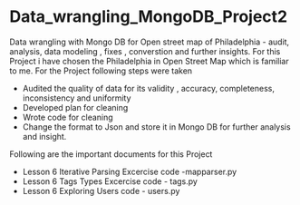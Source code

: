 # Data_wrangling_MongoDB_Project2
Data wrangling with Mongo DB for Open street map of Philadelphia - audit, analysis, data modeling , fixes , converstion and further insights. For this Project i have chosen the Philadelphia in Open Street Map which is familiar to me.
For the Project following steps were taken
- Audited the quality of data for its validity , accuracy, completeness, inconsistency and uniformity
- Developed plan for cleaning
- Wrote code for cleaning
- Change the format to Json and store it in Mongo DB for further analysis and insight.

Following are the important documents for this Project
 - Lesson 6 Iterative Parsing Excercise code -mapparser.py
 - Lesson 6 Tags Types Excercise code - tags.py
 - Lesson 6 Exploring Users code - users.py

